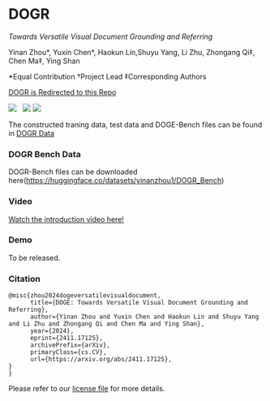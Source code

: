 # DOGR

*Towards Versatile Visual Document Grounding and Referring*

Yinan Zhou*, Yuxin Chen*, Haokun Lin,Shuyu Yang, Li Zhu, Zhongang Qi‡, Chen Ma‡, Ying Shan

*Equal Contribution †Project Lead ‡Corresponding Authors 

 <a href='https://github.com/Tencent/DOGR'>DOGR is Redirected to this Repo</a> &nbsp;

 <a href='https://zyinan99.github.io/'><img src='https://img.shields.io/badge/Project-Page-Green'></a> &nbsp;
 <a href="https://arxiv.org/pdf/2411.17125"><img src="https://img.shields.io/static/v1?label=Arxiv Preprint&message=DOGE&color=red&logo=arxiv"></a>
 <a href="https://www.youtube.com/watch?v=gfhF3oYH178&feature=youtu.be"><img src="https://img.shields.io/static/v1?label=Demo&message=Video&color=orange&logo=youtube"></a>

 The constructed traning data, test data and DOGE-Bench files can be found in <a href='https://huggingface.co/datasets/yinanzhou1/doge_data'>DOGR Data</a> &nbsp;

### DOGR Bench Data
DOGR-Bench files can be downloaded here(https://huggingface.co/datasets/yinanzhou1/DOGR_Bench)
 ### Video
[Watch the introduction video here!](https://www.youtube.com/watch?v=gfhF3oYH178&feature=youtu.be) 


 ### Demo
  To be released.

  
### Citation

```
@misc{zhou2024dogeversatilevisualdocument,
      title={DOGE: Towards Versatile Visual Document Grounding and Referring}, 
      author={Yinan Zhou and Yuxin Chen and Haokun Lin and Shuyu Yang and Li Zhu and Zhongang Qi and Chen Ma and Ying Shan},
      year={2024},
      eprint={2411.17125},
      archivePrefix={arXiv},
      primaryClass={cs.CV},
      url={https://arxiv.org/abs/2411.17125}, 
}
}
```
Please refer to our [license file](https://github.com/zyinan99/DOGR/blob/main/LICENSE) for more details.
